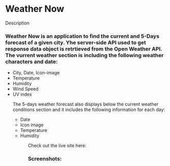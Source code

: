 # Weather Now

Description 

### Weather Now is an application to find the current and 5-Days forecast of a given city. Yhe server-side API used to get response data object is retrtieved from the Open Weather API. The vurrent weather section is including the following weather characters and date:

<ul>
    <li> City, Date, Icon-image </li>
    <li> Temperature </li>
    <li> Humidity </li>
    <li> Wind Speed </li>
    <li> UV index </li>

The 5-days weather forecast also displays below the current weather conditions section and it includes the following information for each day:

<ul>
    <li> Date </li>
    <li> Icon image </li>
    <li> Temperature </li>
    <li> Humidity </li>
<ul>

Check out the live site here:


<h3> Screenshots: <h3>

